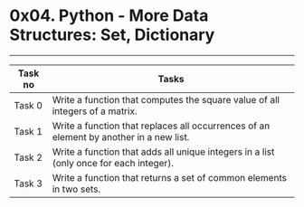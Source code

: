 # 0x04. Python - More Data Structures: Set, Dictionary
---
|Task no |Tasks	|
|--------|------|
|Task 0  |Write a function that computes the square value of all integers of a matrix.|
|Task 1  |Write a function that replaces all occurrences of an element by another in a new list.|
|Task 2  |Write a function that adds all unique integers in a list (only once for each integer).|
|Task 3  |Write a function that returns a set of common elements in two sets.|

